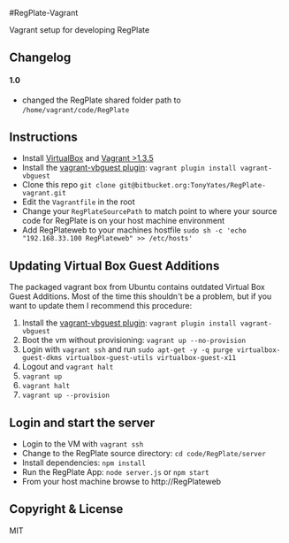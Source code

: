 #RegPlate-Vagrant

Vagrant setup for developing RegPlate

## Changelog

#### 1.0

- changed the RegPlate shared folder path to `/home/vagrant/code/RegPlate`

## Instructions

- Install [VirtualBox](https://www.virtualbox.org/wiki/Downloads) and [Vagrant >1.3.5](http://downloads.vagrantup.com/tags/v1.3.5)
- Install the [vagrant-vbguest plugin](https://github.com/dotless-de/vagrant-vbguest): `vagrant plugin install vagrant-vbguest`
- Clone this repo `git clone git@bitbucket.org:TonyYates/RegPlate-vagrant.git`
- Edit the `Vagrantfile` in the root
- Change your `RegPlateSourcePath` to match point to where your source code for RegPlate is on your host machine environment
- Add RegPlateweb to your machines hostfile `sudo sh -c 'echo "192.168.33.100 RegPlateweb" >> /etc/hosts'`


## Updating Virtual Box Guest Additions

The packaged vagrant box from Ubuntu contains outdated Virtual Box Guest Additions.  Most of the time this shouldn't be a problem, but if you want to update them I recommend this procedure:

1. Install the [vagrant-vbguest plugin](https://github.com/dotless-de/vagrant-vbguest): `vagrant plugin install vagrant-vbguest`
1. Boot the vm without provisioning: `vagrant up --no-provision`
1. Login with `vagrant ssh` and run `sudo apt-get -y -q purge virtualbox-guest-dkms virtualbox-guest-utils virtualbox-guest-x11`
1. Logout and `vagrant halt`
1. `vagrant up`
1. `vagrant halt`
1. `vagrant up --provision`


## Login and start the server
- Login to the VM with `vagrant ssh`
- Change to the RegPlate source directory: `cd code/RegPlate/server`
- Install dependencies: `npm install`
- Run the RegPlate App: `node server.js` or `npm start`
- From your host machine browse to http://RegPlateweb

## Copyright & License
MIT


